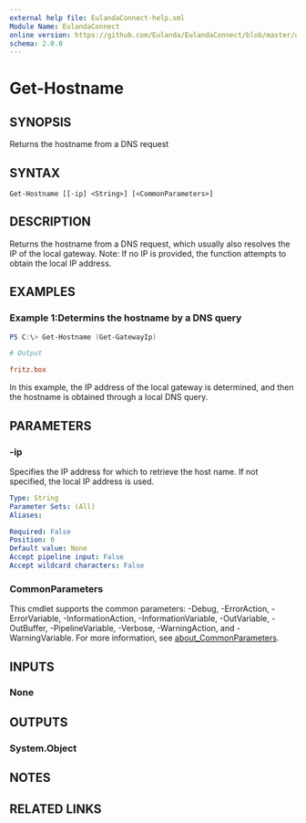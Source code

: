 ```yaml
---
external help file: EulandaConnect-help.xml
Module Name: EulandaConnect
online version: https://github.com/Eulanda/EulandaConnect/blob/master/docs/Get-Hostname.md
schema: 2.0.0
---
```


# Get-Hostname

## SYNOPSIS

Returns the hostname from a DNS request

## SYNTAX

```
Get-Hostname [[-ip] <String>] [<CommonParameters>]
```

## DESCRIPTION
Returns the hostname from a DNS request, which usually also resolves the IP of the local gateway. Note: If no IP is provided, the function attempts to obtain the local IP address.

## EXAMPLES

### Example 1:Determins the hostname by a DNS query
```powershell
PS C:\> Get-Hostname (Get-GatewayIp)
```

```ini
# Output

fritz.box
```

In this example, the IP address of the local gateway is determined, and then the hostname is obtained through a local DNS query.

## PARAMETERS

### -ip
Specifies the IP address for which to retrieve the host name. If not specified, the local IP address is used.

```yaml
Type: String
Parameter Sets: (All)
Aliases:

Required: False
Position: 0
Default value: None
Accept pipeline input: False
Accept wildcard characters: False
```

### CommonParameters
This cmdlet supports the common parameters: -Debug, -ErrorAction, -ErrorVariable, -InformationAction, -InformationVariable, -OutVariable, -OutBuffer, -PipelineVariable, -Verbose, -WarningAction, and -WarningVariable. For more information, see [about_CommonParameters](http://go.microsoft.com/fwlink/?LinkID=113216).

## INPUTS

### None

## OUTPUTS

### System.Object

## NOTES

## RELATED LINKS
